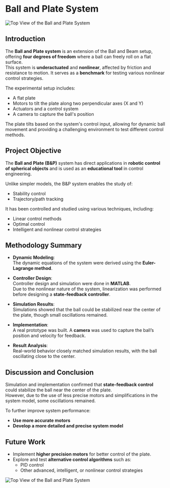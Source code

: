 # Ball and Plate System

![Top View of the Ball and Plate System](TopView.gif)

## Introduction
The **Ball and Plate system** is an extension of the Ball and Beam setup, offering **four degrees of freedom** where a ball can freely roll on a flat surface.  
This system is **underactuated** and **nonlinear**, affected by friction and resistance to motion. It serves as a **benchmark** for testing various nonlinear control strategies.

The experimental setup includes:
- A flat plate
- Motors to tilt the plate along two perpendicular axes (X and Y)
- Actuators and a control system
- A camera to capture the ball's position

The plate tilts based on the system's control input, allowing for dynamic ball movement and providing a challenging environment to test different control methods.

## Project Objective
The **Ball and Plate (B&P)** system has direct applications in **robotic control of spherical objects** and is used as an **educational tool** in control engineering.

Unlike simpler models, the B&P system enables the study of:
- Stability control
- Trajectory/path tracking

It has been controlled and studied using various techniques, including:
- Linear control methods
- Optimal control
- Intelligent and nonlinear control strategies

## Methodology Summary

- **Dynamic Modeling**:  
  The dynamic equations of the system were derived using the **Euler-Lagrange method**.

- **Controller Design**:  
  Controller design and simulation were done in **MATLAB**.  
  Due to the nonlinear nature of the system, linearization was performed before designing a **state-feedback controller**.

- **Simulation Results**:  
  Simulations showed that the ball could be stabilized near the center of the plate, though small oscillations remained.

- **Implementation**:  
  A real prototype was built. A **camera** was used to capture the ball’s position and velocity for feedback.

- **Result Analysis**:  
  Real-world behavior closely matched simulation results, with the ball oscillating close to the center.

## Discussion and Conclusion
Simulation and implementation confirmed that **state-feedback control** could stabilize the ball near the center of the plate.  
However, due to the use of less precise motors and simplifications in the system model, some oscillations remained.

To further improve system performance:
- **Use more accurate motors**
- **Develop a more detailed and precise system model**

## Future Work
- Implement **higher precision motors** for better control of the plate.
- Explore and test **alternative control algorithms** such as:
  - PID control
  - Other advanced, intelligent, or nonlinear control strategies


![Top View of the Ball and Plate System](TopView.gif)
